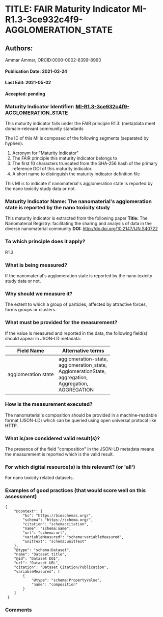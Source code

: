 # TITLE: FAIR Maturity Indicator MI-R1.3-3ce932c4f9-AGGLOMERATION_STATE

## Authors: 
Ammar Ammar, ORCID:0000-0002-8399-8990

#### Publication Date: 2021-02-24
#### Last Edit: 2021-05-02
#### Accepted: pending

### Maturity Indicator Identifier: [MI-R1.3-3ce932c4f9-AGGLOMERATION_STATE](https://w3id.org/fair/maturity_indicator/terms/Gen2/MI-R1.3-3ce932c4f9-AGGLOMERATION_STATE)

This maturity indicator falls under the FAIR principle R1.3:
(meta)data meet domain-relevant community standards

The ID of this MI is composed of the following segments (separated by hyphen):
1. Acronym for "Maturity Indicator"
1. The FAIR principle this maturity indicator belongs to
1. The first 10 characters truncated from the SHA-256 hash of the primary reference DOI of this maturity indicator.
1. A short name to distinguish the maturity indicator definition file

This MI is to indicate if nanomaterial's agglomeration state is reported by the nano toxicity study data or not.

### Maturity Indicator Name:  The nanomaterial's agglomeration state is reported by the nano toxicity study

This maturity indicator is extracted from the following paper 
**Title:** The Nanomaterial Registry: facilitating the sharing and analysis of data in the diverse nanomaterial community
**DOI:** http://dx.doi.org/10.2147/IJN.S40722

### To which principle does it apply?  
R1.3

### What is being measured?
If the nanomaterial's agglomeration state is reported by the nano toxicity study data or not.

### Why should we measure it?
The extent to which a group of particles, affected by attractive forces, forms groups or clusters.

### What must be provided for the measurement?
If the value is measured and reported in the data, the following field(s) should appear in JSON-LD metadata: 

| Field Name          | Alternative terms                                                                                                   |
| ------------------- | ------------------------------------------------------------------------------------------------------------------- |
| agglomeration state | agglomeration-state,<br>agglomeration_state,<br>AgglomerationState,<br>aggregation,<br>Aggregation,<br>AGGREGATION  |

### How is the measurement executed?
The nanomaterial's composition should be provided in a machine-readable format (JSON-LD) which can be queried using open universal protocol like HTTP.

### What is/are considered valid result(s)?
The presence of the field "composition" in the JSON-LD metadata means the measurement is reported which is the valid result.

### For which digital resource(s) is this relevant? (or 'all')
For nano toxicity related datasets.  

### Examples of good practices (that would score well on this assessment)
```{json}
{
 	"@context": {
 		"bs": "https://bioschemas.org/",
 		"schema": "https://schema.org/",
 		"citation": "schema:citation",
 		"name": "schema:name",
 		"url": "schema:url",
 		"variableMeasured": "schema:variableMeasured",
 		"unitText": "schema:unitText"
 	},
 	"@type": "schema:Dataset",
 	"name": "Dataset title",
 	"@id": "Dataset DOI",
 	"url": "Dataset URL",
 	"citation": "Dataset Citation/Publication",
 	"variableMeasured": [
 		{
 			"@type": "schema:PropertyValue",
 			"name": "composition"
 		}
 	]
 }
```

### Comments

